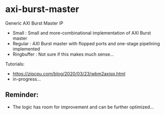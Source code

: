 # axi-burst-master
Generic AXI Burst Master IP

- Small : Small and more-combinational implementation of AXI Burst master
- Regular : AXI Burst master with flopped ports and one-stage pipelining implemented
- Ringbuffer : Not sure if this makes much sense...

Tutorials:
- https://zipcpu.com/blog/2020/03/23/wbm2axisp.html
- in-progress...

Reminder:
---
- The logic has room for improvement and can be further optimized...
